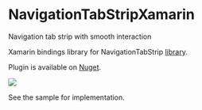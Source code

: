 # NavigationTabStripXamarin
Navigation tab strip with smooth interaction

Xamarin bindings library for NavigationTabStrip [library](https://github.com/DevLight-Mobile-Agency/NavigationTabStrip).

Plugin is available on [Nuget](https://www.nuget.org/packages/Xam.Plugins.Android.NavigationTabStrip/).


![](https://lh6.googleusercontent.com/-wpGnxe1Vefc/VziiygaS9WI/AAAAAAAACd4/c4fU_EG-DHkoby1SIbI5BDtqITpGiZZhwCL0B/w326-h551-no/nts.gif)

See the sample for implementation.

